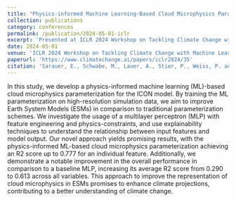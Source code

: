 ```yaml
---
title: "Physics-informed Machine Learning-Based Cloud Microphysics Parameterization for Earth System Models"
collection: publications
category: conferences
permalink: /publication/2024-05-01-iclr
excerpt: 'Presented at ICLR 2024 Workshop on Tackling Climate Change with Machine Learning.'
date: 2024-05-01
venue: 'ICLR 2024 Workshop on Tackling Climate Change with Machine Learning'
paperurl: 'https://www.climatechange.ai/papers/iclr2024/35'
citation: 'Sarauer, E., Schwabe, M., Lauer, A., Stier, P., Weiss, P. and Eyring, V. (2024). "Physics-informed Machine Learning-Based Cloud Microphysics Parameterization for Earth System Models." <i>ICLR 2024 Workshop on Tackling Climate Change with Machine Learning</i>.'
---
```


In this study, we develop a physics-informed machine learning (ML)-based cloud microphysics parameterization for the ICON model. By training the ML parameterization on high-resolution simulation data, we aim to improve Earth System Models (ESMs) in comparison to traditional parameterization schemes. We investigate the usage of a multilayer perceptron (MLP) with feature engineering and physics-constraints, and use explainability techniques to understand the relationship between input features and model output. Our novel approach yields promising results, with the physics-informed ML-based cloud microphysics parameterization achieving an R2 score up to 0.777 for an individual feature. Additionally, we demonstrate a notable improvement in the overall performance in comparison to a baseline MLP, increasing its average R2 score from 0.290 to 0.613 across all variables. This approach to improve the representation of cloud microphysics in ESMs promises to enhance climate projections, contributing to a better understanding of climate change.
